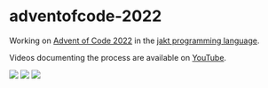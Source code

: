 # adventofcode-2022

Working on [Advent of Code 2022](https://adventofcode.com/2022) in the [jakt programming language](https://github.com/SerenityOS/jakt).

Videos documenting the process are available on [YouTube](https://www.youtube.com/playlist?list=PL5r5Q39GjMDcwBb9stbIusb4hfUdJWdhW).

![](https://img.shields.io/badge/day%20📅-19-blue)
![](https://img.shields.io/badge/stars%20⭐-28-yellow)
![](https://img.shields.io/badge/days%20completed-14-red)
